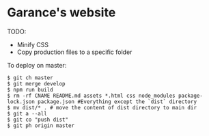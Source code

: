 # Garance's website

TODO: 
* Minify CSS
* Copy production files to a specific folder

To deploy on master: 
```shell
$ git ch master
$ git merge develop
$ npm run build
$ rm -rf CNAME README.md assets *.html css node_modules package-lock.json package.json #Everything except the `dist` directory
$ mv dist/* . # move the content of dist directory to main dir
$ git a --all
$ git co "push dist"
$ git ph origin master
```